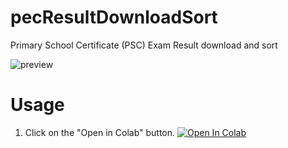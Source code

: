 # pecResultDownloadSort
Primary School Certificate (PSC) Exam Result download and sort

![preview](https://raw.githubusercontent.com/biplobsd/pecResultDownloadSort/master/src/preview.gif)

# Usage
1. Click on the "Open in Colab" button.
<a href="https://colab.research.google.com/github/biplobsd/pecResultDownloadSort/blob/master/pecResultDownloadSort.ipynb" target="_parent\"><img src="https://colab.research.google.com/assets/colab-badge.svg" alt="Open In Colab"/></a>

